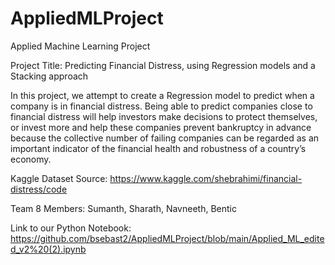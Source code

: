 # AppliedMLProject
Applied Machine Learning Project

Project Title: Predicting Financial Distress, using Regression models and a Stacking approach

In this project, we attempt to create a Regression model to predict when a company is in financial distress. Being able to predict companies close to financial distress will help investors make decisions to protect themselves, or invest more and help these companies prevent bankruptcy in advance because the collective number of failing companies can be regarded as an important indicator of the financial health and robustness of a country’s economy.


Kaggle Dataset Source: https://www.kaggle.com/shebrahimi/financial-distress/code

Team 8 Members: Sumanth, Sharath, Navneeth, Bentic 

Link to our Python Notebook:
https://github.com/bsebast2/AppliedMLProject/blob/main/Applied_ML_edited_v2%20(2).ipynb
